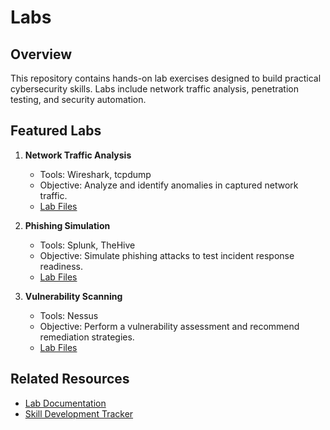 # Labs

## Overview
This repository contains hands-on lab exercises designed to build practical cybersecurity skills. Labs include network traffic analysis, penetration testing, and security automation.

## Featured Labs
1. **Network Traffic Analysis**
   - Tools: Wireshark, tcpdump
   - Objective: Analyze and identify anomalies in captured network traffic.
   - [Lab Files](<Add link>)

2. **Phishing Simulation**
   - Tools: Splunk, TheHive
   - Objective: Simulate phishing attacks to test incident response readiness.
   - [Lab Files](<Add link>)

3. **Vulnerability Scanning**
   - Tools: Nessus
   - Objective: Perform a vulnerability assessment and recommend remediation strategies.
   - [Lab Files](<Add link>)

## Related Resources
- [Lab Documentation](<Add link>)
- [Skill Development Tracker](<Add link>)

